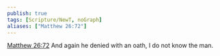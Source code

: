```yaml
---
publish: true
tags: [Scripture/NewT, noGraph]
aliases: ["Matthew 26:72"]
---
```

[Matthew 26:72](https://churchofjesuschrist.org/study/scriptures/nt/matt/26?lang=eng&id=p72#p72) And again he denied with an oath, I do not know the man.

